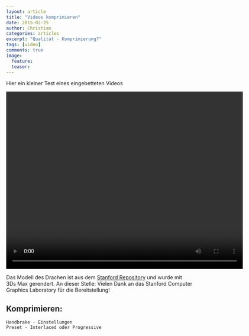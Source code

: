 ```yaml
---
layout: article
title: "Videos komprimieren"
date: 2015-02-25
author: Christian
categories: articles
excerpt: "Qualität - Komprimierung?"
tags: [video]
comments: true
image:
  feature: 
  teaser:
---
```


Hier ein kleiner Test eines eingebetteten Videos

<video width="640" height="480" controls>
  <source src="{{ site.url }}/videos/videos_komprimieren/dragon_640x480_compressed_RF10.mp4" type="video/mp4">
  Your browser does not support the video tag or mp4 files.
</video>

Das Modell des Drachen ist aus dem <a href="http://graphics.stanford.edu/data/3Dscanrep/">Stanford Repository</a> und wurde mit 3Ds Max gerendert. An dieser Stelle: Vielen Dank an das Stanford Computer Graphics Laboratory für die Bereitstellung!

## Komprimieren:
	Handbrake - Einstellungen
	Preset - Interlaced oder Progressive